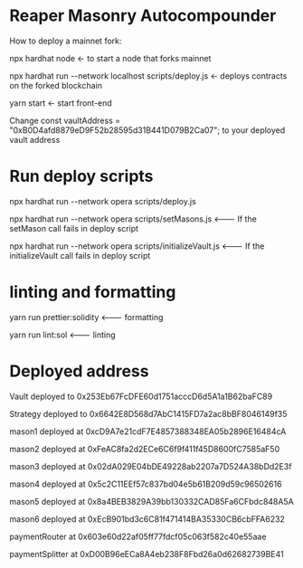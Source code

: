 # Reaper Masonry Autocompounder

How to deploy a mainnet fork:

npx hardhat node <- to start a node that forks mainnet

npx hardhat run --network localhost scripts/deploy.js <- deploys contracts on the forked blockchain

yarn start <- start front-end

Change const vaultAddress = "0xB0D4afd8879eD9F52b28595d31B441D079B2Ca07"; to your deployed vault address

# Run deploy scripts

npx hardhat run --network opera scripts/deploy.js

npx hardhat run --network opera scripts/setMasons.js <--- If the setMason call fails in deploy script

npx hardhat run --network opera scripts/initializeVault.js <--- If the initializeVault call fails in deploy script

# linting and formatting
yarn run prettier:solidity <--- formatting

yarn run lint:sol <--- linting

# Deployed address

Vault deployed to 0x253Eb67FcDFE60d1751acccD6d5A1a1B62baFC89

Strategy deployed to 0x6642E8D568d7AbC1415FD7a2ac8bBF8046149f35

mason1 deployed at 0xcD9A7e21cdF7E4857388348EA05b2896E16484cA

mason2 deployed at 0xFeAC8fa2d2ECe6C6f9f411f45D8600fC7585aF50

mason3 deployed at 0x02dA029E04bDE49228ab2207a7D524A38bDd2E3f

mason4 deployed at 0x5c2C11EEf57c837bd04e5b61B209d59c96502616

mason5 deployed at 0x8a4BEB3829A39bb130332CAD85Fa6CFbdc848A5A

mason6 deployed at 0xEcB901bd3c6C81f471414BA35330CB6cbFFA6232

paymentRouter at 0x603e60d22af05ff77fdcf05c063f582c40e55aae

paymentSplitter at 0xD00B96eECa8A4eb238F8Fbd26a0d62682739BE41
